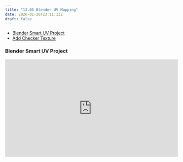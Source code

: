 ```yaml
---
title: "13.05 Blender UV Mapping"
date: 2020-01-26T23:11:13Z
draft: false
---
```


- [Blender Smart UV Project](https://youtu.be/MkT4xIhoaLM)
- [Add Checker Texture](https://youtu.be/gv8tQS9bSb8)

<div class="video-grid">

<div class="video-card">

### Blender Smart UV Project

<div class="iframe-16-9-container">
<iframe class="youTubeIframe" width="560" height="315" src="https://www.youtube.com/embed/MkT4xIhoaLM?rel=0" title="YouTube video player" frameborder="0" allow="accelerometer; autoplay; clipboard-write; encrypted-media; gyroscope; picture-in-picture; web-share" allowfullscreen></iframe>
</div>
</div>

</div>
